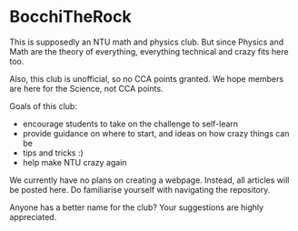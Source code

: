 # BocchiTheRock

This is supposedly an NTU math and physics club. But since Physics and Math are the theory of everything, everything technical and crazy fits here too.

Also, this club is unofficial, so no CCA points granted. We hope members are here for the Science, not CCA points.

Goals of this club:  
- encourage students to take on the challenge to self-learn
- provide guidance on where to start, and ideas on how crazy things can be
- tips and tricks :)
- help make NTU crazy again

We currently have no plans on creating a webpage. Instead, all articles will be posted here. Do familiarise yourself with navigating the repository. 

Anyone has a better name for the club? Your suggestions are highly appreciated.
